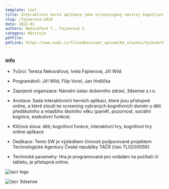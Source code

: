 ```yaml
---
template: tool
title: Interaktivní herní aplikace jako screeningový nástroj kognitivních funkcí u dětí
slug: /fajnerova-2014
date: 2022-01
authors: Nekovářová T., Fajnerová I.
category: Nástroje
pdfFile: 
pdfLink: https://www.nudz.cz/fileadmin/user_upload/Ke_stazeni/Vyzkum/Vysledky/Sada_interaktivnich_hernich_aplikaci__ktere_slouzi_ke_screeningu_vybranych_kognitivnich_domen_u_deti_predskolniho_a_mladsiho_skolniho_veku..pdf
---
```


### info

 - Tvůrci: Tereza Nekovářová, Iveta Fajnerová, Jiří Wild
   
 - Programátoři: Jiří Wild, Filip Vorel, Jan Hrdlička
   
 - Zapojené organizace: Národní ústav duševního zdraví, 3dsense s.r.o.
   
 - Anotace: Sada interaktivních herních aplikací, které jsou přístupné
   online, a které slouží ke screening vybraných kognitivních domén u dětí
   předškolního a mladšího školního věku (paměť, pozornost, sociální kognice, exekutivní funkce).
   
 - Klíčová slova: děti; kognitivní funkce, interaktivní hry,
   kognitivní hry online aplikace
   
 -  Dedikace: Tento SW je výsledkem činnosti podporované projektem Technologické Agentury České republiky TAČR číslo TL02000561.
   
 - Technické parametry: Hra je programovaná pro ovládání na počítači
   či tabletu, je přístupná online.

  ![tacr logo](/logo-tacr.png)

  ![tacr 3dsense](/logo-3dsense.png)

